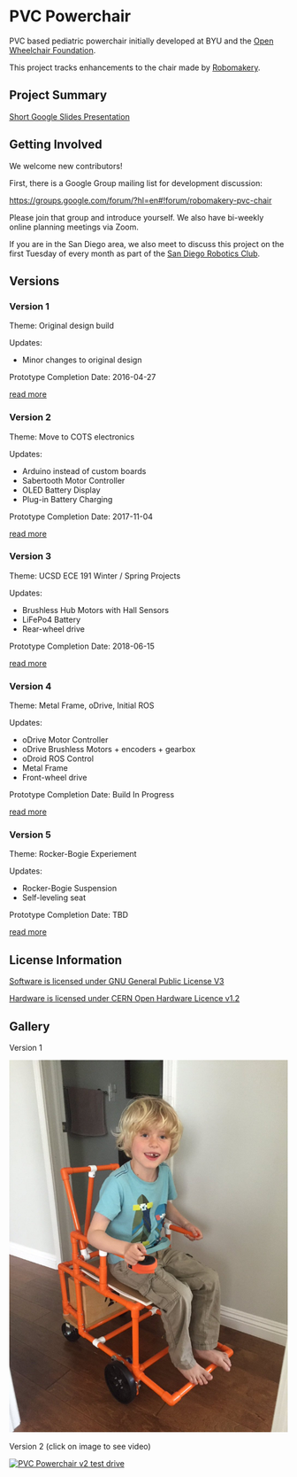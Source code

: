 # PVC Powerchair

PVC based pediatric powerchair initially developed at BYU and the [Open Wheelchair Foundation](http://openwheelchair.org/).

This project tracks enhancements to the chair made by [Robomakery](http://robomakery.com).

## Project Summary

[Short Google Slides Presentation](https://docs.google.com/presentation/d/e/2PACX-1vQH72_SPbROlJtIxm5qiG1kyvUSaIGlaVXuoVhn0pRb-agA25kUbpgHu_BZxM33IaVWwLDGMfL6djqC/pub?start=false&loop=false&delayms=3000)

## Getting Involved

We welcome new contributors!

First, there is a Google Group mailing list for development discussion:

https://groups.google.com/forum/?hl=en#!forum/robomakery-pvc-chair

Please join that group and introduce yourself.  We also have bi-weekly online planning meetings via Zoom.

If you are in the San Diego area, we also meet to discuss this project on the first Tuesday of every month as part of the [San Diego Robotics Club](https://www.meetup.com/roboticsclub/).

## Versions

### Version 1

Theme: Original design build

Updates:

* Minor changes to original design

Prototype Completion Date: 2016-04-27

[read more](v1)

### Version 2

Theme: Move to COTS electronics

Updates:

* Arduino instead of custom boards
* Sabertooth Motor Controller
* OLED Battery Display
* Plug-in Battery Charging

Prototype Completion Date: 2017-11-04

[read more](v2)

### Version 3

Theme: UCSD ECE 191 Winter / Spring Projects

Updates:

* Brushless Hub Motors with Hall Sensors
* LiFePo4 Battery
* Rear-wheel drive

Prototype Completion Date: 2018-06-15

[read more](v3)

### Version 4

Theme: Metal Frame, oDrive, Initial ROS

Updates:

* oDrive Motor Controller
* oDrive Brushless Motors + encoders + gearbox
* oDroid ROS Control
* Metal Frame
* Front-wheel drive

Prototype Completion Date: Build In Progress

[read more](v4)

### Version 5

Theme: Rocker-Bogie Experiement

Updates:

* Rocker-Bogie Suspension
* Self-leveling seat

Prototype Completion Date: TBD

[read more](v5)

## License Information

[Software is licensed under GNU General Public License V3](SOFTWARE_LICENSE)

[Hardware is licensed under CERN Open Hardware Licence v1.2](HARDWARE_LICENSE)

## Gallery

Version 1

![PVC Powerchair v1 with tester](v1/images/pvc-chair-v1.jpg)

Version 2 (click on image to see video)

[![PVC Powerchair v2 test drive](https://img.youtube.com/vi/sLA0mYiXbEk/0.jpg)](https://www.youtube.com/watch?v=sLA0mYiXbEk)
